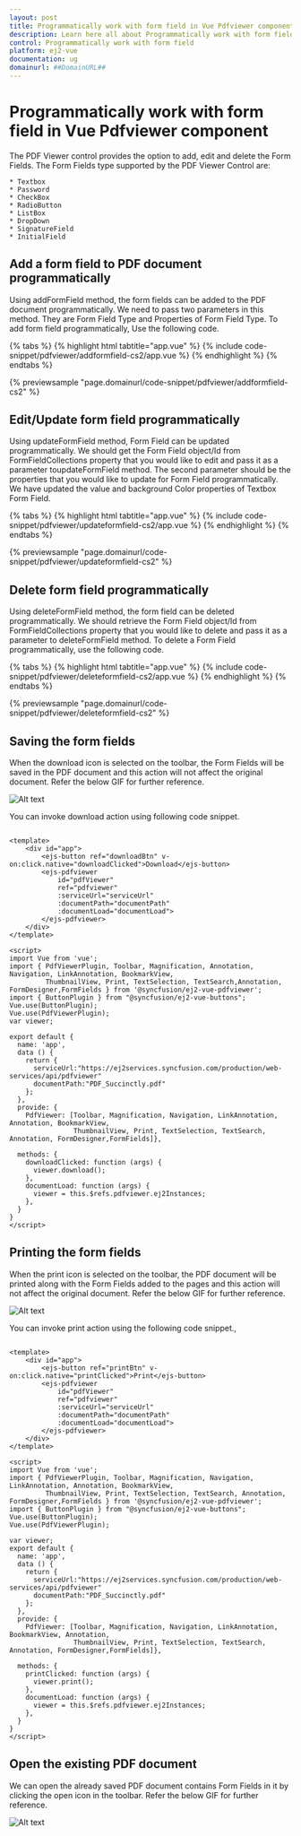 ```yaml
---
layout: post
title: Programmatically work with form field in Vue Pdfviewer component | Syncfusion
description: Learn here all about Programmatically work with form field in Syncfusion Vue Pdfviewer component of Syncfusion Essential JS 2 and more.
control: Programmatically work with form field 
platform: ej2-vue
documentation: ug
domainurl: ##DomainURL##
---
```


# Programmatically work with form field in Vue Pdfviewer component

The PDF Viewer control provides the option to add, edit and delete the Form Fields. The Form Fields type supported by the PDF Viewer Control are:

    * Textbox
    * Password
    * CheckBox
    * RadioButton
    * ListBox
    * DropDown
    * SignatureField
    * InitialField

## Add a form field to PDF document programmatically

Using addFormField method, the form fields can be added to the PDF document programmatically. We need to pass two parameters in this method. They are Form Field Type and Properties of Form Field Type. To add form field programmatically, Use the following code.

{% tabs %}
{% highlight html tabtitle="app.vue" %}
{% include code-snippet/pdfviewer/addformfield-cs2/app.vue %}
{% endhighlight %}
{% endtabs %}
        
{% previewsample "page.domainurl/code-snippet/pdfviewer/addformfield-cs2" %}

## Edit/Update form field programmatically

Using updateFormField method, Form Field can be updated programmatically. We should get the Form Field object/Id from FormFieldCollections property that you would like to edit and pass it as a parameter toupdateFormField  method. The second parameter should be the properties that you would like to update for Form Field programmatically. We have updated the value and background Color properties of Textbox Form Field.

{% tabs %}
{% highlight html tabtitle="app.vue" %}
{% include code-snippet/pdfviewer/updateformfield-cs2/app.vue %}
{% endhighlight %}
{% endtabs %}
        
{% previewsample "page.domainurl/code-snippet/pdfviewer/updateformfield-cs2" %}

## Delete form field programmatically

Using deleteFormField method, the form field can be deleted programmatically. We should retrieve the Form Field object/Id from FormFieldCollections property that you would like to delete and pass it as a parameter to deleteFormField method. To delete a Form Field programmatically, use the following code.

{% tabs %}
{% highlight html tabtitle="app.vue" %}
{% include code-snippet/pdfviewer/deleteformfield-cs2/app.vue %}
{% endhighlight %}
{% endtabs %}
        
{% previewsample "page.domainurl/code-snippet/pdfviewer/deleteformfield-cs2" %}

## Saving the form fields

When the download icon is selected on the toolbar, the Form Fields will be saved in the PDF document and this action will not affect the original document. Refer the below GIF for further reference.

![Alt text](../../pdfviewer/images/saveformfield.gif)

You can invoke download action using following code snippet.

```

<template>
    <div id="app">
        <ejs-button ref="downloadBtn" v-on:click.native="downloadClicked">Download</ejs-button>
        <ejs-pdfviewer
            id="pdfViewer"
            ref="pdfviewer"
            :serviceUrl="serviceUrl"
            :documentPath="documentPath"
            :documentLoad="documentLoad">
        </ejs-pdfviewer>
    </div>
</template>

<script>
import Vue from 'vue';
import { PdfViewerPlugin, Toolbar, Magnification, Annotation, Navigation, LinkAnnotation, BookmarkView,
         ThumbnailView, Print, TextSelection, TextSearch,Annotation, FormDesigner,FormFields } from '@syncfusion/ej2-vue-pdfviewer';
import { ButtonPlugin } from "@syncfusion/ej2-vue-buttons";
Vue.use(ButtonPlugin);
Vue.use(PdfViewerPlugin);
var viewer;

export default {
  name: 'app',
  data () {
    return {
      serviceUrl:"https://ej2services.syncfusion.com/production/web-services/api/pdfviewer"
      documentPath:"PDF_Succinctly.pdf"
    };
  },
  provide: {
    PdfViewer: [Toolbar, Magnification, Navigation, LinkAnnotation, Annotation, BookmarkView,
                ThumbnailView, Print, TextSelection, TextSearch, Annotation, FormDesigner,FormFields]},

  methods: {
    downloadClicked: function (args) {
      viewer.download();
    },
    documentLoad: function (args) {
      viewer = this.$refs.pdfviewer.ej2Instances;
    },
  }
}
</script>

```

## Printing the form fields

When the print icon is selected on the toolbar, the PDF document will be printed along with the Form Fields added to the pages and this action will not affect the original document. Refer the below GIF for further reference.

![Alt text](../../pdfviewer/images/printformfield.gif)

You can invoke print action using the following code snippet.,

```

<template>
    <div id="app">
        <ejs-button ref="printBtn" v-on:click.native="printClicked">Print</ejs-button>
        <ejs-pdfviewer
            id="pdfViewer"
            ref="pdfviewer"
            :serviceUrl="serviceUrl"
            :documentPath="documentPath"
            :documentLoad="documentLoad">
        </ejs-pdfviewer>
    </div>
</template>

<script>
import Vue from 'vue';
import { PdfViewerPlugin, Toolbar, Magnification, Navigation, LinkAnnotation, Annotation, BookmarkView,
         ThumbnailView, Print, TextSelection, TextSearch, Annotation, FormDesigner,FormFields } from '@syncfusion/ej2-vue-pdfviewer';
import { ButtonPlugin } from "@syncfusion/ej2-vue-buttons";
Vue.use(ButtonPlugin);
Vue.use(PdfViewerPlugin);

var viewer;
export default {
  name: 'app',
  data () {
    return {
      serviceUrl:"https://ej2services.syncfusion.com/production/web-services/api/pdfviewer"
      documentPath:"PDF_Succinctly.pdf"
    };
  },
  provide: {
    PdfViewer: [Toolbar, Magnification, Navigation, LinkAnnotation, BookmarkView, Annotation,
                ThumbnailView, Print, TextSelection, TextSearch, Annotation, FormDesigner,FormFields]},

  methods: {
    printClicked: function (args) {
      viewer.print();
    },
    documentLoad: function (args) {
      viewer = this.$refs.pdfviewer.ej2Instances;
    },
  }
}
</script>

```

## Open the existing PDF document

We can open the already saved PDF document contains Form Fields in it by clicking the open icon in the toolbar. Refer the below GIF for further reference.

![Alt text](../../pdfviewer/images/openexistingpdf.gif)